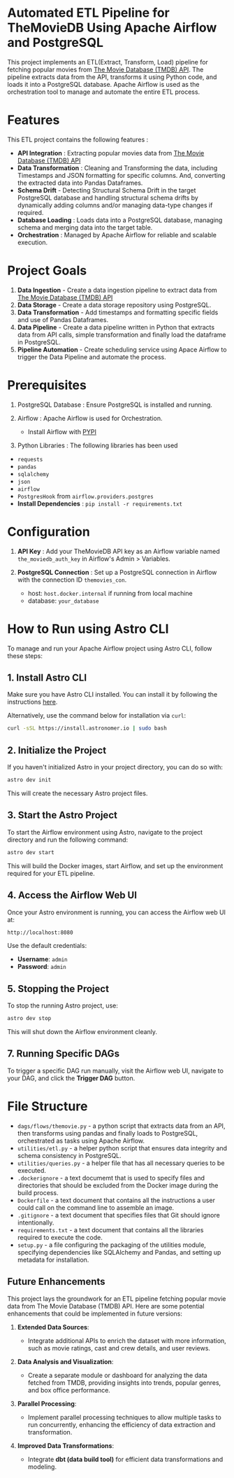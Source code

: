 Automated ETL Pipeline for TheMovieDB Using Apache Airflow and PostgreSQL
========

This project implements an ETL(Extract, Transform, Load) pipeline for fetching popular movies from [The Movie Database (TMDB) API](https://developer.themoviedb.org/reference/movie-popular-list). The pipeline extracts data from the API, transforms it using Python code, and loads it into a PostgreSQL database. Apache Airflow is used as the orchestration tool to manage and automate the entire ETL process.

Features
================

This ETL project contains the following features :
- **API Integration** : Extracting popular movies data from [The Movie Database (TMDB) API](https://developer.themoviedb.org/reference/movie-popular-list)
- **Data Transformation** : Cleaning and Transforming the data, including Timestamps and JSON formatting for specific columns. And, converting the extracted data into Pandas Dataframes.
- **Schema Drift** - Detecting Structural Schema Drift in the target PostgreSQL database and handling structural schema drifts by dynamically adding columns and/or managing data-type changes if required.
- **Database Loading** : Loads data into a PostgreSQL database, managing schema and merging data into the target table.
- **Orchestration** : Managed by Apache Airflow for reliable and scalable execution.

Project Goals
================
1. **Data Ingestion** - Create a data ingestion pipeline to extract data from  [The Movie Database (TMDB) API](https://developer.themoviedb.org/reference/movie-popular-list)
2. **Data Storage** - Create a data storage repository using PostgreSQL.
3. **Data Transformation**  - Add timestamps and formatting specific fields and use of Pandas Dataframes.
4. **Data Pipeline** - Create a data pipeline written in Python that extracts data from API calls, simple transformation and finally load the dataframe in PostgreSQL.
5. **Pipeline Automation** - Create scheduling service using Apace Airflow to trigger the Data Pipeline and automate the process.


Prerequisites
===========================

1. PostgreSQL Database : Ensure PostgreSQL is installed and running.
2. Airflow : Apache Airflow is used for Orchestration.
    - Install Airflow with [PYPI](https://airflow.apache.org/docs/apache-airflow/stable/installation/installing-from-pypi.html)

3. Python Libraries : The following libraries has been used
- ```requests```
- ```pandas```
- ```sqlalchemy```
- ```json```
- ```airflow```
- ```PostgresHook``` from ```airflow.providers.postgres```
- **Install Dependencies** : ```pip install -r requirements.txt```
  
  
Configuration
=================================
1. **API Key** : Add your TheMovieDB API key as an Airflow variable named ```the_moviedb_auth_key``` in Airflow's Admin > Variables.

2. **PostgreSQL Connection** : Set up a PostgreSQL connection in Airflow with the connection ID ```themovies_con```.
   - host: `host.docker.internal` if running from local machine
   - database: `your_database`

How to Run using Astro CLI
=======

To manage and run your Apache Airflow project using Astro CLI, follow these steps:

## 1. Install Astro CLI

Make sure you have Astro CLI installed. You can install it by following the instructions [here](https://docs.astronomer.io/astro/cli/install-cli).

Alternatively, use the command below for installation via `curl`:

```bash
curl -sSL https://install.astronomer.io | sudo bash
```

## 2. Initialize the Project

If you haven't initialized Astro in your project directory, you can do so with:

```bash
astro dev init
```

This will create the necessary Astro project files.

## 3. Start the Astro Project

To start the Airflow environment using Astro, navigate to the project directory and run the following command:

```bash
astro dev start
```

This will build the Docker images, start Airflow, and set up the environment required for your ETL pipeline.

## 4. Access the Airflow Web UI

Once your Astro environment is running, you can access the Airflow web UI at:

```bash
http://localhost:8080
```

Use the default credentials:
- **Username**: `admin`
- **Password**: `admin`

## 5. Stopping the Project

To stop the running Astro project, use:

```bash
astro dev stop
```

This will shut down the Airflow environment cleanly.

## 7. Running Specific DAGs

To trigger a specific DAG run manually, visit the Airflow web UI, navigate to your DAG, and click the **Trigger DAG** button.




File Structure
=================================
- ```dags/flows/themovie.py``` - a python script that extracts data from an API, then transforms using pandas and finally loads to PostgreSQL, orchestrated as tasks using Apache Airflow.
- ```utilities/etl.py``` - a helper python script that ensures data integrity and schema consistency in PostgreSQL.
- ```utilities/queries.py``` - a helper file that has all necessary queries to be executed.
- ```.dockerignore``` - a text documemt that is used to specify files and directories that should be excluded from the Docker image during the build process. 
- ```Dockerfile``` - a text document that contains all the instructions a user could call on the command line to assemble an image.
- ```.gitignore``` - a text document that specifies files that Git should ignore intentionally.
- ```requirements.txt``` - a text document that contains all the libraries required to execute the code. 
- ```setup.py``` - a file configuring the packaging of the utilities module, specifying dependencies like SQLAlchemy and Pandas, and setting up metadata for installation.

## Future Enhancements

This project lays the groundwork for an ETL pipeline fetching popular movie data from The Movie Database (TMDB) API. Here are some potential enhancements that could be implemented in future versions:

1. **Extended Data Sources**: 
   - Integrate additional APIs to enrich the dataset with more information, such as movie ratings, cast and crew details, and user reviews.

2. **Data Analysis and Visualization**: 
   - Create a separate module or dashboard for analyzing the data fetched from TMDB, providing insights into trends, popular genres, and box office performance.

3. **Parallel Processing**:
   - Implement parallel processing techniques to allow multiple tasks to run concurrently, enhancing the efficiency of data extraction and transformation.

4. **Improved Data Transformations**:
   - Integrate **dbt (data build tool)** for efficient data transformations and modeling.
